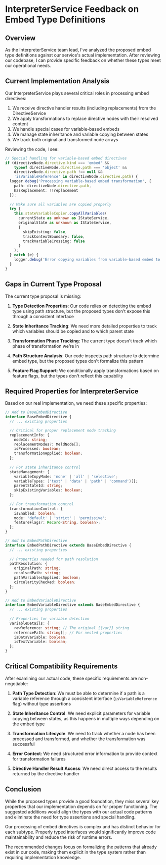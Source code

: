 # InterpreterService Feedback on Embed Type Definitions

## Overview

As the InterpreterService team lead, I've analyzed the proposed embed type definitions against our service's actual implementation. After reviewing our codebase, I can provide specific feedback on whether these types meet our operational needs.

## Current Implementation Analysis

Our InterpreterService plays several critical roles in processing embed directives:

1. We receive directive handler results (including replacements) from the DirectiveService
2. We apply transformations to replace directive nodes with their resolved content
3. We handle special cases for variable-based embeds
4. We manage state inheritance and variable copying between states
5. We track both original and transformed node arrays

Reviewing the code, I see:

```typescript
// Special handling for variable-based embed directives
if (directiveNode.directive.kind === 'embed' && 
    typeof directiveNode.directive.path === 'object' &&
    directiveNode.directive.path !== null &&
    'isVariableReference' in directiveNode.directive.path) {
  logger.debug('Processing variable-based embed transformation', {
    path: directiveNode.directive.path,
    hasReplacement: !!replacement
  });
  
  // Make sure all variables are copied properly
  try {
    this.stateVariableCopier.copyAllVariables(
      currentState as unknown as IStateService, 
      originalState as unknown as IStateService, 
      {
        skipExisting: false,
        trackContextBoundary: false,
        trackVariableCrossing: false
      }
    );
  } catch (e) {
    logger.debug('Error copying variables from variable-based embed to original state', { error: e });
  }
}
```

## Gaps in Current Type Proposal

The current type proposal is missing:

1. **Type Detection Properties**: Our code relies on detecting the embed type using path structure, but the proposed types don't expose this through a consistent interface

2. **State Inheritance Tracking**: We need more detailed properties to track which variables should be copied and to which parent state

3. **Transformation Phase Tracking**: The current type doesn't track which phase of transformation we're in

4. **Path Structure Analysis**: Our code inspects path structure to determine embed type, but the proposed types don't formalize this pattern

5. **Feature Flag Support**: We conditionally apply transformations based on feature flags, but the types don't reflect this capability

## Required Properties for InterpreterService

Based on our real implementation, we need these specific properties:

```typescript
// Add to BaseEmbedDirective
interface BaseEmbedDirective {
  // ... existing properties

  // Critical for proper replacement node tracking
  replacementInfo: {
    nodeId: string;
    replacementNodes?: MeldNode[];
    isProcessed: boolean;
    transformationApplied: boolean;
  };
  
  // For state inheritance control
  stateManagement: {
    variableCopyMode: 'none' | 'all' | 'selective';
    variableTypes: ('text' | 'data' | 'path' | 'command')[];
    parentStateId: string;
    skipExistingVariables: boolean;
  };
  
  // For transformation control
  transformationControl: {
    isEnabled: boolean;
    mode: 'default' | 'strict' | 'permissive';
    featureFlags?: Record<string, boolean>;
  };
}

// Add to EmbedPathDirective
interface EmbedPathDirective extends BaseEmbedDirective {
  // ... existing properties
  
  // Properties needed for path resolution
  pathResolution: {
    originalPath: string;
    resolvedPath: string;
    pathVariablesApplied: boolean;
    circularityChecked: boolean;
  };
}

// Add to EmbedVariableDirective
interface EmbedVariableDirective extends BaseEmbedDirective {
  // ... existing properties
  
  // Properties for variable detection
  variableDetails: {
    rawReference: string; // The original {{var}} string
    referencePath: string[]; // For nested properties
    isDataVariable: boolean; 
    isTextVariable: boolean;
  };
}
```

## Critical Compatibility Requirements

After examining our actual code, these specific requirements are non-negotiable:

1. **Path Type Detection**: We must be able to determine if a path is a variable reference through a consistent interface (`isVariableReference` flag) without type assertions

2. **State Inheritance Control**: We need explicit parameters for variable copying between states, as this happens in multiple ways depending on the embed type

3. **Transformation Lifecycle**: We need to track whether a node has been processed and transformed, and whether the transformation was successful

4. **Error Context**: We need structured error information to provide context for transformation failures

5. **Directive Handler Result Access**: We need direct access to the results returned by the directive handler

## Conclusion

While the proposed types provide a good foundation, they miss several key properties that our implementation depends on for proper functioning. The suggested additions would align the types with our actual code patterns and eliminate the need for type assertions and special handling.

Our processing of embed directives is complex and has distinct behavior for each subtype. Properly typed interfaces would significantly improve code maintainability and reduce the risk of runtime errors.

The recommended changes focus on formalizing the patterns that already exist in our code, making them explicit in the type system rather than requiring implementation knowledge. 